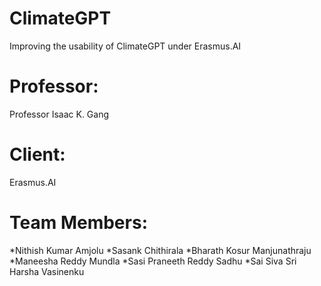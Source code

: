 # ClimateGPT
Improving the usability of ClimateGPT under Erasmus.AI

# Professor:
Professor Isaac K. Gang

# Client:
Erasmus.AI

# Team Members:
*Nithish Kumar Amjolu
*Sasank Chithirala
*Bharath Kosur Manjunathraju
*Maneesha Reddy Mundla
*Sasi Praneeth Reddy Sadhu
*Sai Siva Sri Harsha Vasinenku
 
 
 
 
 
